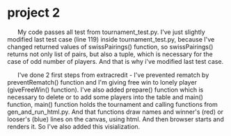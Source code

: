 
# project 2

<p>&nbsp;&nbsp;&nbsp;&nbsp;&nbsp;&nbsp;My code passes all test from tournament_test.py. I've just slightly
modified last test case (line 119) inside tournament_test.py,
because I've changed returned values of swissPairings() function,
so swissPairings() returns not only list of pairs, but also a tuple, which is necessary for 
the case of odd number of players. And that is why i've modified last test case.
</p>
<p>&nbsp;&nbsp;&nbsp;&nbsp;&nbsp;&nbsp;I've done 2 first steps from extracredit - I've prevented rematch by preventRematch()
function and  I'm giving free win to lonely player (giveFreeWin() function).
I've also added prepare() function which is necessary to delete or to add some players into the
table and main() function, main() function holds the tournament and calling functions from 
gen_and_run_html.py. And that functions draw names and winner's (red)  or looser's (blue) lines on
the canvas, using html. And then browser starts and renders it. So I've also added this visialization.
</p>
